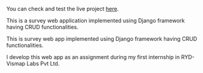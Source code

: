 You can check and test the live project [here](https://surveyryd.herokuapp.com/).


This is a survey web application implemented using Django framework having CRUD functionalities. 

This is survey web app implemented using Django framework having CRUD functionalities. 

I develop this web app as an assignment during my first internship in RYD- Vismap Labs Pvt Ltd. 
